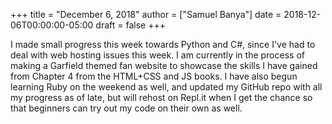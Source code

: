 +++
title = "December 6, 2018"
author = ["Samuel Banya"]
date = 2018-12-06T00:00:00-05:00
draft = false
+++

I made small progress this week towards Python and C#, since I've had to deal with web hosting
issues this week. I am currently in the process of making a Garfield themed fan website to showcase
the skills I have gained from Chapter 4 from the HTML+CSS and JS books. I have also begun learning
Ruby on the weekend as well, and updated my GitHub repo with all my progress as of late, but will
rehost on Repl.it when I get the chance so that beginners can try out my code on their own as well.